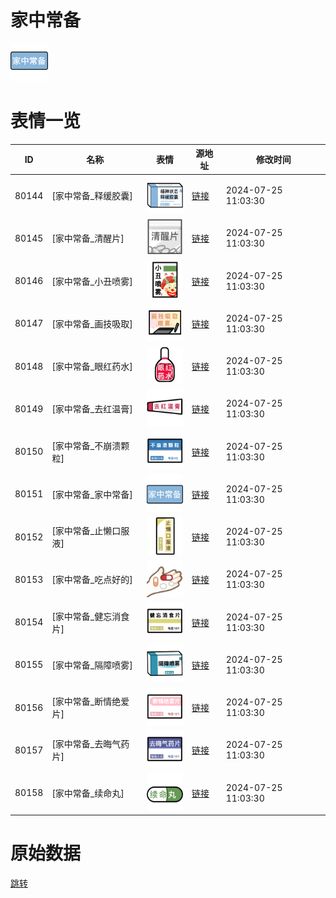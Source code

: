 # 家中常备

<img src="./cover.png" height="60" alt="cover" />

# 表情一览

|ID|名称|表情|源地址|修改时间|
|----|----|----|----|----|
|80144|[家中常备_释缓胶囊]|<img src="./pic/080144_%5B家中常备_释缓胶囊%5D.png" height="60" alt="释缓胶囊"/>|[链接](https://i0.hdslb.com/bfs/garb/9f17533c9125691f65e81a8c6be295b06877b5da.png)|2024-07-25 11:03:30|
|80145|[家中常备_清醒片]|<img src="./pic/080145_%5B家中常备_清醒片%5D.png" height="60" alt="清醒片"/>|[链接](https://i0.hdslb.com/bfs/garb/069e4828635974f840416fed23d44a5b73867ed5.png)|2024-07-25 11:03:30|
|80146|[家中常备_小丑喷雾]|<img src="./pic/080146_%5B家中常备_小丑喷雾%5D.png" height="60" alt="小丑喷雾"/>|[链接](https://i0.hdslb.com/bfs/garb/172fb89a5965958ef0381d0af6649a266f69ba41.png)|2024-07-25 11:03:30|
|80147|[家中常备_画技吸取]|<img src="./pic/080147_%5B家中常备_画技吸取%5D.png" height="60" alt="画技吸取"/>|[链接](https://i0.hdslb.com/bfs/garb/88d4a0c5ae37e253bbf7d48fd164b19cac73b842.png)|2024-07-25 11:03:30|
|80148|[家中常备_眼红药水]|<img src="./pic/080148_%5B家中常备_眼红药水%5D.png" height="60" alt="眼红药水"/>|[链接](https://i0.hdslb.com/bfs/garb/322ab7e0a3bb031cd7cf4596b3aa83cb94ba3eaa.png)|2024-07-25 11:03:30|
|80149|[家中常备_去红温膏]|<img src="./pic/080149_%5B家中常备_去红温膏%5D.png" height="60" alt="去红温膏"/>|[链接](https://i0.hdslb.com/bfs/garb/fb6f059a772fc47c463fe97a9b2026f23ed8f38c.png)|2024-07-25 11:03:30|
|80150|[家中常备_不崩溃颗粒]|<img src="./pic/080150_%5B家中常备_不崩溃颗粒%5D.png" height="60" alt="不崩溃颗粒"/>|[链接](https://i0.hdslb.com/bfs/garb/d454c793e73fcfc52610911f0be53694c2706e6a.png)|2024-07-25 11:03:30|
|80151|[家中常备_家中常备]|<img src="./pic/080151_%5B家中常备_家中常备%5D.png" height="60" alt="家中常备"/>|[链接](https://i0.hdslb.com/bfs/garb/4e15a8206061d01650a9306e08b47f8c5dc19db8.png)|2024-07-25 11:03:30|
|80152|[家中常备_止懒口服液]|<img src="./pic/080152_%5B家中常备_止懒口服液%5D.png" height="60" alt="止懒口服液"/>|[链接](https://i0.hdslb.com/bfs/garb/f684066137ecaffc10b15e27449a947c6261366f.png)|2024-07-25 11:03:30|
|80153|[家中常备_吃点好的]|<img src="./pic/080153_%5B家中常备_吃点好的%5D.png" height="60" alt="吃点好的"/>|[链接](https://i0.hdslb.com/bfs/garb/5ad565f778d0886c2c8de530263a0fe264573478.png)|2024-07-25 11:03:30|
|80154|[家中常备_健忘消食片]|<img src="./pic/080154_%5B家中常备_健忘消食片%5D.png" height="60" alt="健忘消食片"/>|[链接](https://i0.hdslb.com/bfs/garb/c4e3b8e78d3591d19b6652e09196b1a6cefe2e40.png)|2024-07-25 11:03:30|
|80155|[家中常备_隔障喷雾]|<img src="./pic/080155_%5B家中常备_隔障喷雾%5D.png" height="60" alt="隔障喷雾"/>|[链接](https://i0.hdslb.com/bfs/garb/5efd83464c97135eff9face67a8ff16b18e5a91b.png)|2024-07-25 11:03:30|
|80156|[家中常备_断情绝爱片]|<img src="./pic/080156_%5B家中常备_断情绝爱片%5D.png" height="60" alt="断情绝爱片"/>|[链接](https://i0.hdslb.com/bfs/garb/f06965ab9618263be95203ac38d36c65a86ec39d.png)|2024-07-25 11:03:30|
|80157|[家中常备_去晦气药片]|<img src="./pic/080157_%5B家中常备_去晦气药片%5D.png" height="60" alt="去晦气药片"/>|[链接](https://i0.hdslb.com/bfs/garb/79dfd5e0c416fbaa78d3871d8cdc3ea0b940429c.png)|2024-07-25 11:03:30|
|80158|[家中常备_续命丸]|<img src="./pic/080158_%5B家中常备_续命丸%5D.png" height="60" alt="续命丸"/>|[链接](https://i0.hdslb.com/bfs/garb/6d92e1a447a867b79c09a7a0b7f0cb81f54deb0e.png)|2024-07-25 11:03:30|

# 原始数据

[跳转](./raw.json)

